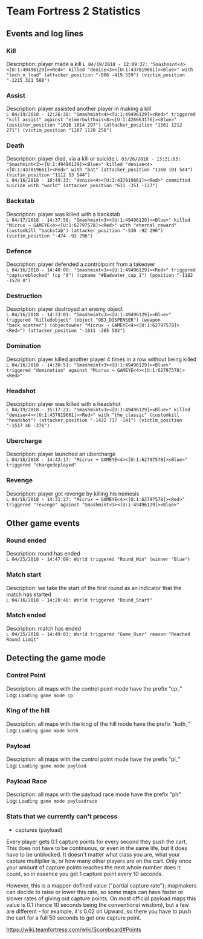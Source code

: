 # Team Fortress 2 Statistics

## Events and log lines

### Kill
Description: player made a kill
`L 04/19/2018 - 12:09:37: "Smashmint<4><[U:1:49496129]><Red>" killed "denise<3><[U:1:437819661]><Blue>" with "loch_n_load" (attacker_position "-806 -419 559") (victim_position "-1215 321 508")`

### Assist
Description: player assisted another player in making a kill  
`L 04/19/2018 - 12:26:38: "Smashmint<4><[U:1:49496129]><Red>" triggered "kill assist" against "elmerbulthuis<8><[U:1:426663176]><Blue>" (assister_position "1016 1014 297") (attacker_position "1161 1212 271") (victim_position "1287 1120 258")`

### Death
Description: player died, via a kill or suicide
`L 03/26/2018 - 13:21:05: "Smashmint<3><[U:1:49496129]><Blue>" killed "denise<4><[U:1:437819661]><Red>" with "bat" (attacker_position "1160 101 544") (victim_position "1112 53 544")`  
`L 04/16/2018 - 10:49:33: "denise<4><[U:1:437819661]><Red>" committed suicide with "world" (attacker_position "611 -351 -127")`

### Backstab
Description: player was killed with a backstab  
`L 04/17/2018 - 14:37:58: "Smashmint<3><[U:1:49496129]><Blue>" killed "Micrux ¬ GAMEYE<4><[U:1:62797578]><Red>" with "eternal_reward" (customkill "backstab") (attacker_position "-530 -92 296") (victim_position "-474 -92 296")`

### Defence
Description: player defended a controlpoint from a takeover  
`L 04/16/2018 - 14:40:08: "Smashmint<3><[U:1:49496129]><Red>" triggered "captureblocked" (cp "0") (cpname "#Badwater_cap_1") (position "-1182 -1570 0")`

### Destruction
Description: player destroyed an enemy object   
`L 04/16/2018 - 14:33:01: "Smashmint<3><[U:1:49496129]><Blue>" triggered "killedobject" (object "OBJ_DISPENSER") (weapon "back_scatter") (objectowner "Micrux ¬ GAMEYE<4><[U:1:62797578]><Red>") (attacker_position "-1011 -285 502")`

### Domination
Description: player killed another player 4 times in a row without being killed   
`L 04/16/2018 - 14:30:51: "Smashmint<3><[U:1:49496129]><Blue>" triggered "domination" against "Micrux ¬ GAMEYE<4><[U:1:62797578]><Red>"`

### Headshot
Description: player was killed with a headshot  
`L 04/19/2018 - 15:17:21: "Smashmint<3><[U:1:49496129]><Blue>" killed "denise<4><[U:1:437819661]><Red>" with "the_classic" (customkill "headshot") (attacker_position "-1432 737 -141") (victim_position "-1517 46 -376")`

### Ubercharge
Description: player launched an ubercharge  
`L 04/16/2018 - 14:43:17: "Micrux ¬ GAMEYE<4><[U:1:62797578]><Blue>" triggered "chargedeployed"`

### Revenge
Description: player got revenge by killing his nemesis   
`L 04/16/2018 - 14:31:27: "Micrux ¬ GAMEYE<4><[U:1:62797578]><Red>" triggered "revenge" against "Smashmint<3><[U:1:49496129]><Blue>"`

## Other game events

### Round ended
Description: round has ended  
`L 04/25/2018 - 14:47:09: World triggered "Round_Win" (winner "Blue")`  

### Match start
Description: we take the start of the first round as an indicator that the match has started  
`L 04/16/2018 - 14:20:48: World triggered "Round_Start"`

### Match ended
Description: match has ended  
`L 04/25/2018 - 14:49:03: World triggered "Game_Over" reason "Reached Round Limit"`  

## Detecting the game mode

### Control Point
Description: all maps with the control point mode have the prefix "cp_"  
Log: `Loading game mode cp`

### King of the hill
Description: all maps with the king of the hill mode have the prefix "koth_"  
Log: `Loading game mode koth`

### Payload
Description: all maps with the control point mode have the prefix "pl_"  
Log: `Loading game mode payload`

### Payload Race
Description: all maps with the payload race mode have the prefix "plr"  
Log: `Loading game mode payloadrace`


### Stats that we currently can't process

- captures (payload) 

Every player gets 0.1 capture points for every second they push the cart. This does not have to be continuous, or even in the same life, but it does have to be unblocked. It doesn't matter what class you are, what your capture multiplier is, or how many other players are on the cart. Only once your amount of capture points reaches the next whole number does it count, so in essence you get 1 capture point every 10 seconds.

However, this is a mapper-defined value ("partial capture rate"); mapmakers can decide to raise or lower this rate, so some maps can have faster or slower rates of giving out capture points. On most official payload maps this value is 0.1 (hence 10 seconds being the conventional wisdom), but a few are different - for example, it's 0.02 on Upward, so there you have to push the cart for a full 50 seconds to get one capture point.

https://wiki.teamfortress.com/wiki/Scoreboard#Points
